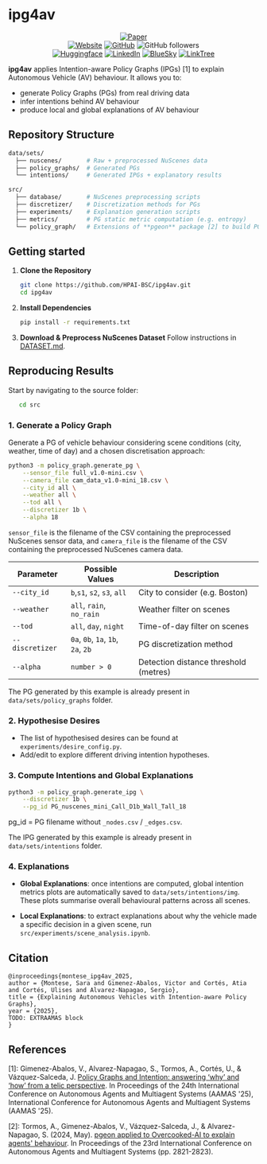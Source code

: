 # ipg4av

<div align="center">

[![Paper](https://img.shields.io/badge/Paper-10.5555/3635637.3663299-f6c628.svg)](https://dl.acm.org/doi/10.5555/3635637.3663299)
<br/>
[![Website](https://img.shields.io/badge/Website-HPAI-8A2BE2.svg)](https://hpai.bsc.es)
[![GitHub](https://img.shields.io/badge/GitHub-HPAI--BSC-%23121011.svg?logo=github&logoColor=white.svg)](https://github.com/HPAI-BSC)
![GitHub followers](https://img.shields.io/github/followers/HPAI-BSC)
<br/>
[![Huggingface](https://img.shields.io/badge/%F0%9F%A4%97%20Hugging%20Face-HPAI--BSC-ffc107?color=ffc107&logoColor=white.svg)](https://huggingface.co/HPAI-BSC)
[![LinkedIn](https://img.shields.io/badge/Linkedin-HPAI--BSC-blue.svg)](https://www.linkedin.com/company/hpai)
[![BlueSky](https://img.shields.io/badge/Bluesky-HPAI-0285FF?logo=bluesky&logoColor=fff.svg)](https://bsky.app/profile/hpai.bsky.social)
[![LinkTree](https://img.shields.io/badge/Linktree-HPAI-43E55E?style=flat&logo=linktree&logoColor=white.svg)](https://linktr.ee/hpai_bsc)


</div>


**ipg4av** applies Intention-aware Policy Graphs (IPGs) [1] to explain Autonomous Vehicle (AV) behaviour.
It allows you to: 
- generate Policy Graphs (PGs) from real driving data
- infer intentions behind AV behaviour
- produce local and global explanations of AV behaviour

## Repository Structure
```bash
data/sets/
  ├── nuscenes/       # Raw + preprocessed NuScenes data
  ├── policy_graphs/  # Generated PGs
  └── intentions/     # Generated IPGs + explanatory results

src/
  ├── database/       # NuScenes preprocessing scripts
  ├── discretizer/    # Discretization methods for PGs
  ├── experiments/    # Explanation generation scripts
  ├── metrics/        # PG static metric computation (e.g. entropy)
  └── policy_graph/   # Extensions of **pgeon** package [2] to build PGs & IPGs for AVs
```
## Getting started

1. **Clone the Repository**

    ```bash
    git clone https://github.com/HPAI-BSC/ipg4av.git
    cd ipg4av
    ```
    
2. **Install Dependencies**

    ```bash
    pip install -r requirements.txt
    ```

3. **Download & Preprocess NuScenes Dataset**
    Follow instructions in [DATASET.md](src/database/DATASET.md).


## Reproducing Results
Start by navigating to the source folder:

 ```bash
    cd src
```

### 1. Generate a Policy Graph
Generate a PG of vehicle behaviour considering scene conditions (city, weather, time of day) and a chosen discretisation approach:

```bash
python3 -m policy_graph.generate_pg \
    --sensor_file full_v1.0-mini.csv \
    --camera_file cam_data_v1.0-mini_18.csv \
    --city_id all \
    --weather all \
    --tod all \
    --discretizer 1b \
    --alpha 18 

```

`sensor_file` is the filename of the CSV containing the preprocessed NuScenes sensor data, and `camera_file` is the filename of the CSV containing the preprocessed NuScenes camera data.


| Parameter       | Possible Values         | Description                                          |
| --------------- | --------------------- | ---------------------------------------------------- |
| `--city_id`     | `b`,`s1`, `s2`, `s3`, `all`           | City to consider (e.g. Boston) |
| `--weather`     | `all`, `rain`, `no_rain`      | Weather filter on scenes     |
| `--tod`         | `all`, `day`, `night` | Time-of-day filter on scenes            |
| `--discretizer` | `0a`, `0b`, `1a`, `1b`, `2a`, `2b`            | PG discretization method
| `--alpha`       | `number > 0`                  | Detection distance threshold (metres)        |

The PG generated by this example is already present in `data/sets/policy_graphs` folder.


### 2. Hypothesise Desires
- The list of hypothesised desires can be found at `experiments/desire_config.py`. 
- Add/edit to explore different driving intention hypotheses.



### 3. Compute Intentions and Global Explanations 

```bash
python3 -m policy_graph.generate_ipg \
    --discretizer 1b \
    --pg_id PG_nuscenes_mini_Call_D1b_Wall_Tall_18 
```
pg_id = PG filename without `_nodes.csv` / `_edges.csv`.

The IPG generated by this example is already present in `data/sets/intentions` folder.



### 4. Explanations

- **Global Explanations**: once intentions are computed, global intention metrics plots are automatically saved to `data/sets/intentions/img`. These plots summarise overall behavioural patterns across all scenes.

- **Local Explanations**: to extract explanations about why the vehicle made a specific decision in a given scene, run `src/experiments/scene_analysis.ipynb`.


## Citation

```
@inproceedings{montese_ipg4av_2025,
author = {Montese, Sara and Gimenez-Abalos, Victor and Cortés, Atia and Cortés, Ulises and Alvarez-Napagao, Sergio},
title = {Explaining Autonomous Vehicles with Intention-aware Policy Graphs},
year = {2025},
TODO: EXTRAAMAS block
}

```

## References
[1]: Gimenez-Abalos, V., Alvarez-Napagao, S., Tormos, A., Cortés, U., & Vázquez-Salceda, J. [Policy Graphs and Intention: answering ‘why’ and ‘how’ from a telic perspective](https://www.ifaamas.org/Proceedings/aamas2025/pdfs/p904.pdf). In Proceedings of the 24th International Conference on Autonomous Agents and Multiagent Systems (AAMAS '25), International Conference for Autonomous Agents and Multiagent Systems (AAMAS '25).  

[2]: Tormos, A., Gimenez-Abalos, V., Vázquez-Salceda, J., & Alvarez-Napagao, S. (2024, May). [pgeon applied to Overcooked-AI to explain agents' behaviour](https://github.com/HPAI-BSC/pgeon). In Proceedings of the 23rd International Conference on Autonomous Agents and Multiagent Systems (pp. 2821-2823).

